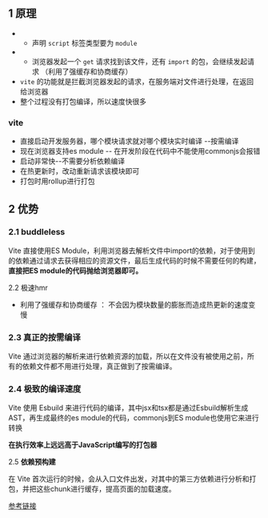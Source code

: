 
## 1 原理

- - 声明 `script` 标签类型要为 `module`
- - 浏览器发起一个 `get` 请求找到该文件，还有 `import` 的包，会继续发起请求 （利用了强缓存和协商缓存）
- `vite` 的功能就是拦截浏览器发起的请求，在服务端对文件进行处理，在返回给浏览器
- 整个过程没有打包编译，所以速度快很多

### vite

- 直接启动开发服务器，哪个模块请求就对哪个模块实时编译 --按需编译
- 现在浏览器支持es module -- 在开发阶段在代码中不能使用commonjs会报错
- 启动非常快--不需要分析依赖编译
- 在热更新时，改动重新请求该模块即可
- 打包时用rollup进行打包

## 2 优势

### 2.1 buddleless

Vite 直接使用ES Module，利用浏览器去解析文件中import的依赖，对于使用到的依赖通过请求去获得相应的资源文件，最后生成代码的时候不需要任何的构建，**直接把ES module的代码抛给浏览器即可。**

2.2 极速hmr

- 利用了强缓存和协商缓存 ： 不会因为模块数量的膨胀而造成热更新的速度变慢

### 2.3 **真正的按需编译**

Vite 通过浏览器的解析来进行依赖资源的加载，所以在文件没有被使用之前，所有的依赖文件都不用进行处理，真正做到了按需编译。

### 2.4 极致的编译速度

Vite 使用 Esbuild 来进行代码的编译，其中jsx和tsx都是通过Esbuild解析生成AST，再生成最终的es module的代码，commonjs到ES module也使用它来进行转换

**在执行效率上远远高于JavaScript编写的打包器**

2.5 **依赖预构建**

在 Vite 首次运行的时候，会从入口文件出发，对其中的第三方依赖进行分析和打包，并把这些chunk进行缓存，提高页面的加载速度。


[参考链接](https://juejin.cn/post/7129030350914715662)
